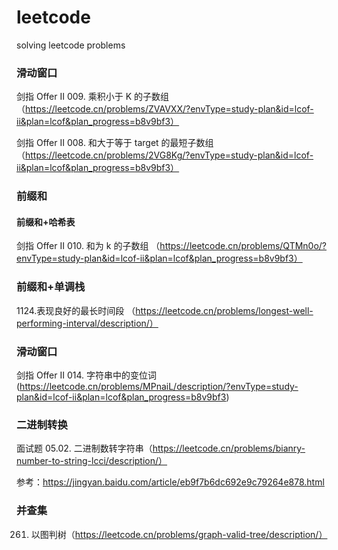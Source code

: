 # leetcode
solving leetcode problems 

### 滑动窗口
剑指 Offer II 009. 乘积小于 K 的子数组 （https://leetcode.cn/problems/ZVAVXX/?envType=study-plan&id=lcof-ii&plan=lcof&plan_progress=b8v9bf3）

剑指 Offer II 008. 和大于等于 target 的最短子数组 （https://leetcode.cn/problems/2VG8Kg/?envType=study-plan&id=lcof-ii&plan=lcof&plan_progress=b8v9bf3）


### 前缀和

#### 前缀和+哈希表

剑指 Offer II 010. 和为 k 的子数组 （https://leetcode.cn/problems/QTMn0o/?envType=study-plan&id=lcof-ii&plan=lcof&plan_progress=b8v9bf3）

### 前缀和+单调栈

1124.表现良好的最长时间段 （https://leetcode.cn/problems/longest-well-performing-interval/description/）


### 滑动窗口

剑指 Offer II 014. 字符串中的变位词 (https://leetcode.cn/problems/MPnaiL/description/?envType=study-plan&id=lcof-ii&plan=lcof&plan_progress=b8v9bf3)

### 二进制转换

面试题 05.02. 二进制数转字符串（https://leetcode.cn/problems/bianry-number-to-string-lcci/description/）

参考：https://jingyan.baidu.com/article/eb9f7b6dc692e9c79264e878.html


### 并查集
261. 以图判树（https://leetcode.cn/problems/graph-valid-tree/description/）
